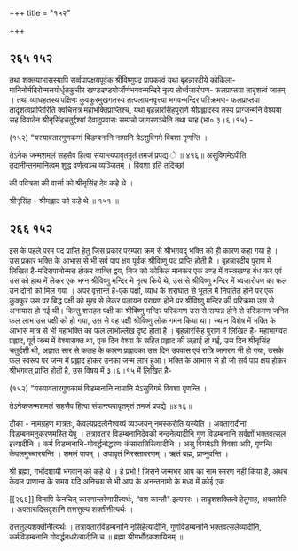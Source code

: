 +++
title = "१५२"

+++


## २६५ १५२
तथा शक्तयाभासस्यापि सर्व्वपापक्षयपूर्वक श्रीविष्णुपद प्रापकत्वं यथा बृहन्नारदीये कोकिला-मानिनोर्मदिरोन्मत्तयोर्धृतकुचीर खण्डदण्डयोर्जीर्णभगवन्मन्दिरे नृत्य तोर्ध्वजारोपण- फलप्राप्तया तादृशत्वं जातम् । तथा व्याधहतस्य पक्षिणः कुवकुरमुखगतस्य तत्पलायनवृत्त्या भगवन्मन्दिर परिक्रमण- फलप्राप्तया तादृशत्वप्राप्तिरिति क्वचित्तत्र महाभक्तिप्राप्तिश्च, यथा बृहन्नारसिंहपुराणे श्रीप्रह्लादस्य तस्य प्राग्जन्मनि वेश्यया सह विवादेन श्रीनृसिंहचतुर्द्दश्यां दैवादुपवासः सम्पन्नो जागरणञ्चेति तथा चाह (भा० ३।६।१५) - 

(१५२) "यस्यावतारगुणकम्मं विडम्बनानि नामानि येऽसुविगमे विवशा गृणन्ति । 

तेऽनेक जन्मशमलं सहसैव हित्वा संयान्त्यपावृतमृतं तमजं प्रपद्य े ॥ ४१६॥ असुविगमेऽपीति तदानीन्तनमानित्वम शुद्ध वर्णत्वञ्च व्यञ्जितम् । विवशा इति तदिच्छां 

की पवित्रता की वार्त्ता को श्रीनृसिंह देव कहे थे । 

श्रीनृसिंह - श्रीमह्लाद को कहे थे ॥ १५१ ॥ 


## २६६ १५२
इस के पहले परम पद प्राप्ति हेतु जिस प्रकार परम्परा क्रम से श्रीभगवद् भक्ति को ही कारण कहा गया है । उस प्रकार भक्ति के आभास से भी सर्व पाप क्षय पूर्वक श्रीविष्णु पद प्राप्ति होती है । बृहन्नारदीय पुराण में लिखित है-मदिरापानोन्मत्त होकर व्यक्ति द्वय, निज को कोकिल मानकर एक दण्ड में वस्त्रखण्ड बंध कर एवं उस को हाथ में लेकर एक भग्न श्रीविष्णु मन्दिर मे नृत्य किये थे, उस से श्रीविष्णु मन्दिर में ध्वजारोपण का फल उन दोनों को मिल गया । अपर वृत्तान्त है-एक पक्षी, व्याध के शराघात से भूतल में निपतित होने पर एक कुक्कुर उस पर बिद्ध पक्षी को मुख से लेकर पलायन परायण होने पर श्रीविष्णु मन्दिर की परिक्रमा उस से अनायास हो गई थी। किन्तु शराहत पक्षी का श्रीविष्णु मन्दिर परिकमण उस से सम्पन्न होने से परिक्रमण जनित फल लाभ उस पक्षी को हो गया, उस से वह पक्षी श्रीविष्णु लोक गमन किया था। स्थान विशेष में भक्ति के आभास मात्र से भी महाभक्ति का फल लाभोल्लेख दृष्ट होता है । बृहन्नारसिंह पुराण में लिखित है- महाभागवत प्रह्लाद, पूर्व जन्म में वेश्यासक्त था, एक दिन वेश्या के सहित प्रह्लाद की लड़ाई हो गई, उस दिन श्रीनृसिंह चतुर्दशी थी, अज्ञात सार से कलह के कारण प्रह्लादका उस दिन उपवास एवं रात्रि जागरण भी हो गया, उसके फल स्वरूप पर जन्म में प्रह्लाद होकर उनका जन्म लाभ हुआ। भक्ति के आभास से ही जो सर्व पाप क्षय होकर श्रीभगवत् प्राप्ति होती है, उस विषय में ३।६।१५ में लिखित है- 

(१५२) “यस्यावतारगुणकामं विडम्बनानि नामानि येऽसुविगमे विवशा गृणन्ति । 

तेऽनेकजन्मशमलं सहसैव हित्वा संयान्त्यपावृतमृतं तमजं प्रपद्ये ॥४१६॥ 

टीका - नामग्रहण मात्रतः, कैवल्यप्रदत्वेनैश्वय्यं व्यञ्जयन् नमस्करोति यस्येति । अवतारादीनां विडम्बनमनुकरणमस्ति येषु । तत्रावतार विडम्बनानिदेवकी नन्दनेत्यादीनि गुण विडम्बनानि सर्वज्ञों भक्तवत्सल इत्यादीनि । कर्म विडम्बनानि-गोवर्द्धनोद्धरणः कंसारातिरित्यादीनि । असु विगमेऽपि विवशा अपि, गृणन्ति केवलमुच्चारयन्ति । शमलं पापम् । अपावृतं निरस्तावरणम् । ऋतं ब्रह्म, प्राप्नुवन्ति । 

श्री ब्रह्मा, गर्भोदशायी भगवान् को कहे थे । हे प्रभो ! जिसने जन्मभर आप का नाम स्मरण नहीं किया है, अथच केवल प्राणान्त के समय यदि अनिच्छा से भी आप के अनन्तनामो के मध्य में कोई एक 



[[२६६]] विनापि केनचित् कारणान्तरेणापीत्यर्थः, “वश कान्तौ" इत्यमरः । तादृशशक्तित्वे हेतुमाह, अवतारेति । अवतारादिसदृशानि तत्तत्तुल्य शक्तीनीत्यर्थः । 

तत्तत्तुल्यशक्तीनीत्यर्थः । तत्रावतारविडम्बनानि नृसिंहेत्यादीनि, गुणविडम्बनानि भक्तवत्सलेव्यादीनि, कर्मविडम्बनानि गोवर्द्धनधरेत्यादीनि च ॥ ब्रह्मा श्रीगर्भोदकशायिनम् ॥ 
